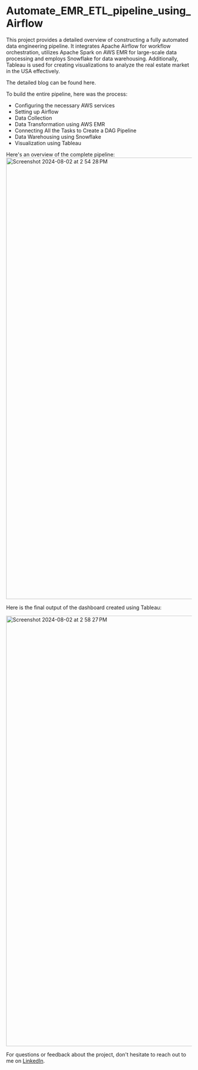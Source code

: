 # Automate_EMR_ETL_pipeline_using_Airflow

This project provides a detailed overview of constructing a fully automated data engineering pipeline. It integrates Apache Airflow for workflow orchestration, utilizes Apache Spark on AWS EMR for large-scale data processing and employs Snowflake for data warehousing. Additionally, Tableau is used for creating visualizations to analyze the real estate market in the USA effectively.

The detailed blog can be found here.

To build the entire pipeline, here was the process:
- Configuring the necessary AWS services
- Setting up Airflow
- Data Collection
- Data Transformation using AWS EMR
- Connecting All the Tasks to Create a DAG Pipeline
- Data Warehousing using Snowflake
- Visualization using Tableau


Here's an overview of the complete pipeline:
<img width="1197" alt="Screenshot 2024-08-02 at 2 54 28 PM" src="https://github.com/user-attachments/assets/e2e593db-eebf-4d96-bf8b-15059c7b0c0e">


Here is the final output of the dashboard created using Tableau:

<img width="1167" alt="Screenshot 2024-08-02 at 2 58 27 PM" src="https://github.com/user-attachments/assets/4d618377-35bb-45b5-ad3f-a9b84009d328">



For questions or feedback about the project, don't hesitate to reach out to me on [LinkedIn](https://www.linkedin.com/in/siddhesh-sreedar/).

